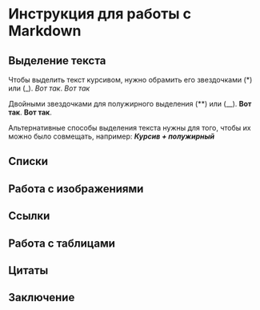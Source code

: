 # Инструкция для работы с Markdown

## Выделение текста

Чтобы выделить текст курсивом, нужно обрамить его звездочками (*) или (_). *Вот так*. _Вот так_

Двойными звездочками для полужирного выделения (**) или (__). **Вот так**. __Вот так__.

Альтернативные способы выделения текста нужны для того, чтобы их можно было совмещать, например: *__Курсив + полужирный__* 

## Списки

## Работа с изображениями

## Ссылки

## Работа с таблицами

## Цитаты

## Заключение